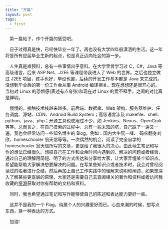 ```yaml
---
title: "开篇"
layout: post
tags:
  - first
---
```


&emsp;第一篇帖子，作个开篇的感受吧。

&emsp;日子过得真是快，已经快毕业一年了。再也没有大学四年般潇洒的生活。这一年将是所有应届毕业生新的起点，也是真正迈向社会的第一步。

&emsp;人生真是难预料，总有一些事情出乎意料。在大学里曾学习过 C，C#，Java 等高级语言，后来 ASP.Net、J2EE 等课程带我进入了 Web 的世界。之后也独立做过 J2EE 项目，练手也好，毕设也罢，后续的开发工作基本都是 Java 来完成的。没想到毕业后的第一份工作会从事 Android 编译相关。现在想想还是很开心的。当初对 Linux 的恐惧感(表述有点夸张)和现在对 Linux 的爱不释手，之间的对比真是鲜明。

&emsp;慢慢的，接触技术栈越来越多。前后端、数据库、Web 架构、服务器维护、任务调度、源站、CDN、Android Build System；高级语言涉及 makefile、shell、python、java、php；开源工具也使用过不少，如 Jenkins、Nexus、OpenGrok 等等。总而言之，在自己摸索的过程中，总有一些未知的坑，自己踩了一遍又一遍。我也会经常访问一些知名博主的 Blog，例如：国内大牛阮一峰、 码农翻身刘欣、homeschooler 翁天信等等。一次偶然的机会，阅读了完全自学的 homeschooler 翁天信所写的文章，更是给了我很大的决心。由此萌生笔记和写作的想法已经很久。想把自己在工作和业余时间内遇到的、解决的问题或者经验，通过自己的理解用简短、明了的方式传达和分享给大家，让大家弄懂某个知识点。希望能帮助大家解决想要解决的问题。在写某些知识点或者技术时，我会对曾经阅读过的名著进行总结，然后再加上自己工作实践中的理解来说明和阐述，如果想深入了解某些更底层的原理，大家还是需要自己去查阅相关的著作和资料或者访问我收藏的[资源](/downloads/resource "Jeff-Duan.guthub.io/downloads/resource")获取对你有帮助的文档和资料。

&emsp;同时，我也希望通过笔记和写作能够使自己的陈述和表达能力更好一些。

&emsp;这并不是我的一个 Flag，纯属个人的兴趣爱好而已。心血来潮的时候，想写点东西，换一种表达的方式。

&emsp;加油!
